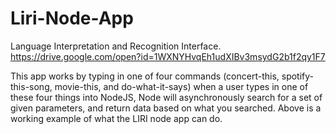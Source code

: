 # Liri-Node-App
Language Interpretation and Recognition Interface.
https://drive.google.com/open?id=1WXNYHvqEh1udXIBv3msydG2b1f2qy1F7

This app works by typing in one of four commands (concert-this, spotify-this-song, movie-this, and do-what-it-says) when a user types in one of these four things into NodeJS, Node will asynchronously search for a set of given parameters, and return data based on what you searched. Above is a working example of what the LIRI node app can do.
